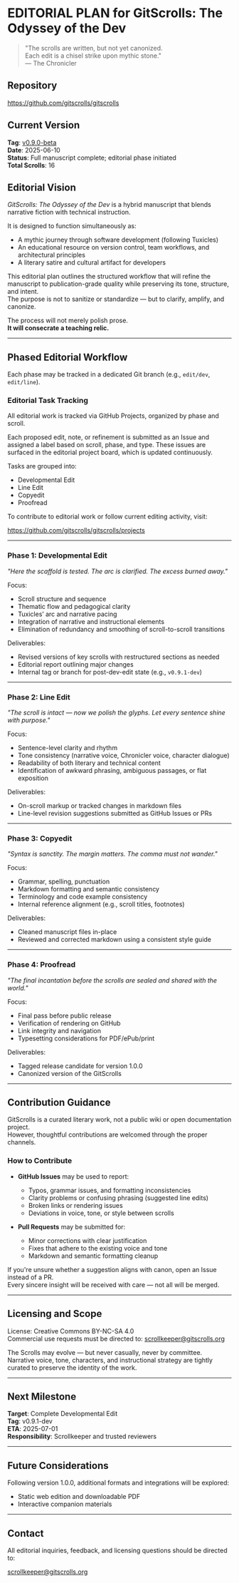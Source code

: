 # EDITORIAL PLAN for GitScrolls: The Odyssey of the Dev

> "The scrolls are written, but not yet canonized.  
> Each edit is a chisel strike upon mythic stone."  
> — The Chronicler

## Repository

https://github.com/gitscrolls/gitscrolls

## Current Version

**Tag**: [v0.9.0-beta](https://github.com/gitscrolls/gitscrolls/releases/tag/v0.9.0-beta)  
**Date**: 2025-06-10  
**Status**: Full manuscript complete; editorial phase initiated  
**Total Scrolls**: 16

## Editorial Vision

*GitScrolls: The Odyssey of the Dev* is a hybrid manuscript that blends narrative fiction with technical instruction.  

It is designed to function simultaneously as:

- A mythic journey through software development (following Tuxicles)  
- An educational resource on version control, team workflows, and architectural principles  
- A literary satire and cultural artifact for developers

This editorial plan outlines the structured workflow that will refine the manuscript to publication-grade quality while preserving its tone, structure, and intent.  
The purpose is not to sanitize or standardize — but to clarify, amplify, and canonize.

The process will not merely polish prose.  
**It will consecrate a teaching relic.**

---
## Phased Editorial Workflow

Each phase may be tracked in a dedicated Git branch (e.g., `edit/dev`, `edit/line`).
### Editorial Task Tracking  

All editorial work is tracked via GitHub Projects, organized by phase and scroll.  

Each proposed edit, note, or refinement is submitted as an Issue and assigned a label based on scroll, phase, and type. These issues are surfaced in the editorial project board, which is updated continuously.  

Tasks are grouped into:

- Developmental Edit
- Line Edit
- Copyedit
- Proofread

To contribute to editorial work or follow current editing activity, visit:  

https://github.com/gitscrolls/gitscrolls/projects

----
### Phase 1: Developmental Edit  
*"Here the scaffold is tested. The arc is clarified. The excess burned away."*

Focus:
- Scroll structure and sequence  
- Thematic flow and pedagogical clarity  
- Tuxicles’ arc and narrative pacing  
- Integration of narrative and instructional elements  
- Elimination of redundancy and smoothing of scroll-to-scroll transitions

Deliverables:
- Revised versions of key scrolls with restructured sections as needed  
- Editorial report outlining major changes  
- Internal tag or branch for post-dev-edit state (e.g., `v0.9.1-dev`)

---
### Phase 2: Line Edit  
*"The scroll is intact — now we polish the glyphs. Let every sentence shine with purpose."*

Focus:
- Sentence-level clarity and rhythm  
- Tone consistency (narrative voice, Chronicler voice, character dialogue)  
- Readability of both literary and technical content  
- Identification of awkward phrasing, ambiguous passages, or flat exposition

Deliverables:
- On-scroll markup or tracked changes in markdown files  
- Line-level revision suggestions submitted as GitHub Issues or PRs

---
### Phase 3: Copyedit  
*"Syntax is sanctity. The margin matters. The comma must not wander."*

Focus:
- Grammar, spelling, punctuation  
- Markdown formatting and semantic consistency  
- Terminology and code example consistency  
- Internal reference alignment (e.g., scroll titles, footnotes)

Deliverables:
- Cleaned manuscript files in-place  
- Reviewed and corrected markdown using a consistent style guide

---
### Phase 4: Proofread  
*"The final incantation before the scrolls are sealed and shared with the world."*

Focus:
- Final pass before public release  
- Verification of rendering on GitHub  
- Link integrity and navigation  
- Typesetting considerations for PDF/ePub/print

Deliverables:
- Tagged release candidate for version 1.0.0  
- Canonized version of the GitScrolls

---
## Contribution Guidance

GitScrolls is a curated literary work, not a public wiki or open documentation project.  
However, thoughtful contributions are welcomed through the proper channels.

### How to Contribute

- **GitHub Issues** may be used to report:
  - Typos, grammar issues, and formatting inconsistencies  
  - Clarity problems or confusing phrasing (suggested line edits)  
  - Broken links or rendering issues  
  - Deviations in voice, tone, or style between scrolls

- **Pull Requests** may be submitted for:
  - Minor corrections with clear justification  
  - Fixes that adhere to the existing voice and tone  
  - Markdown and semantic formatting cleanup

If you're unsure whether a suggestion aligns with canon, open an Issue instead of a PR.  
Every sincere insight will be received with care — not all will be merged.

---
## Licensing and Scope

License: Creative Commons BY-NC-SA 4.0  
Commercial use requests must be directed to: scrollkeeper@gitscrolls.org

The Scrolls may evolve — but never casually, never by committee.  
Narrative voice, tone, characters, and instructional strategy are tightly curated to preserve the identity of the work.

---
## Next Milestone

**Target**: Complete Developmental Edit  
**Tag**: v0.9.1-dev  
**ETA**: 2025-07-01  
**Responsibility**: Scrollkeeper and trusted reviewers

---
## Future Considerations

Following version 1.0.0, additional formats and integrations will be explored:

- Static web edition and downloadable PDF  
- Interactive companion materials  

---

## Contact

All editorial inquiries, feedback, and licensing questions should be directed to:

scrollkeeper@gitscrolls.org